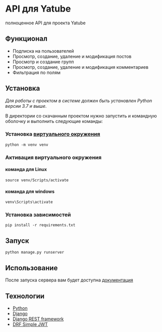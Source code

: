 # API для Yatube
полноценное API для проекта Yatube

## Функционал

* Подписка на пользователей
* Просмотр, создание, удаление и модификация постов
* Просмотр и создание групп
* Просмотр, создание, удаление и модификация комментариев
* Фильтрация по полям

## Установка

*Для работы с проектом в системе должен быть установлен Python версии 3.7 и выше.*

В директории со скачанным проектом нужно запустить и командную оболочку и выполнить следующие команды:

### Установка [виртуального окружения](https://docs.python.org/3/library/venv.html)
```shell
python -m venv venv
```

### Активация виртуального окружения
#### команда для Linux
```shell
source venv/Scripts/activate
```
#### команда для windows
```shell
venv\Scripts\activate
```

### Установка зависимостей
```shell
pip install -r requirements.txt
```


## Запуск

```shell
python manage.py runserver
```

## Использование

После запуска сервера вам будет доступна [документация](http://localhost:8000/redoc/)

## Технологии
* [Python](https://www.python.org/)
* [Django](https://www.djangoproject.com/)
* [Django REST framework](https://www.django-rest-framework.org/)
* [DRF Simple JWT](https://django-rest-framework-simplejwt.readthedocs.io/en/latest/)

